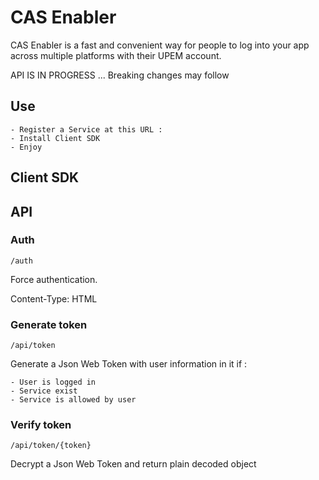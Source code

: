 CAS Enabler
===========

CAS Enabler is a fast and convenient way for people to log into your app across multiple platforms with their UPEM account.

API IS IN PROGRESS ... Breaking changes may follow

## Use

    - Register a Service at this URL :
    - Install Client SDK
    - Enjoy

## Client SDK

## API

### Auth
`/auth`

Force authentication.

Content-Type: HTML

### Generate token
`/api/token`

Generate a Json Web Token with user information in it if :

    - User is logged in
    - Service exist
    - Service is allowed by user

### Verify token
`/api/token/{token}`

Decrypt a Json Web Token and return plain decoded object

